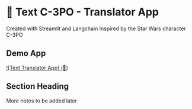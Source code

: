 # 🤖 Text C-3PO - Translator App 

Created with Streamlit and Langchain
Inspired by the Star Wars character C-3PO

## Demo App

[![Text Translator App] (🤖)](https://text-c3po.streamlit.app/)

## Section Heading

More notes to be added later

